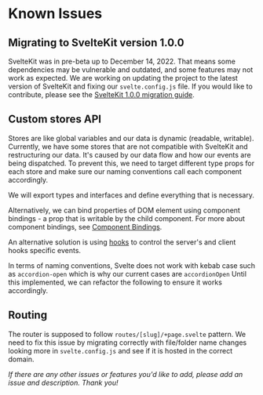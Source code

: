 # Known Issues

## Migrating to SvelteKit version 1.0.0

SvelteKit was in pre-beta up to December 14, 2022. That means some dependencies may be vulnerable and outdated, and some features may not work as expected. We are working on updating the project to the latest version of SvelteKit and fixing our `svelte.config.js` file. If you would like to contribute, please see the [SvelteKit 1.0.0 migration guide](https://kit.svelte.dev/migrating).

## Custom stores API

Stores are like global variables and our data is dynamic (readable, writable). Currently, we have some stores that are not compatible with SvelteKit and restructuring our data. It's caused by our data flow and how our events are being dispatched. To prevent this, we need to target different type props for each store and make sure our naming conventions call each component accordingly.

We will export types and interfaces and define everything that is necessary.

Alternatively, we can bind properties of DOM element using component bindings - a prop that is writable by the child component. For more about component bindings, see [Component Bindings](https://svelte.dev/tutorial/component-bindings).

An alternative solution is using [hooks](https://kit.svelte.dev/docs/hooks) to control the server's and client hooks specific events. 

In terms of naming conventions, Svelte does not work with kebab case such as `accordion-open` which is why our current cases are `accordionOpen` Until this implemented, we can refactor the following to ensure it works accordingly. 

## Routing

The router is supposed to follow `routes/[slug]/+page.svelte` pattern. We need to fix this issue by migrating correctly with file/folder name changes looking more in `svelte.config.js` and see if it is hosted in the correct domain. 

*If there are any other issues or features you'd like to add, please add an issue and description. Thank you!*